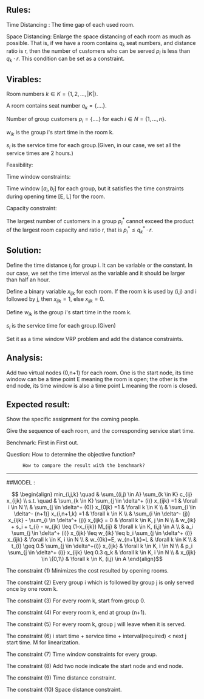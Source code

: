 ##  Rules:
Time Distancing :  The time gap of each used room.

Space Distancing:  Enlarge the space distancing of each room as much as possible. That is, if we have a room contains $q_k$ seat numbers, and distance ratio is r, then the number of customers who can be served $p_i$ is less than $q_k\cdot r$.  This condition can be set as a constraint.

##  Virables:
Room numbers $k \in K = \{1,2,...,|K|\}$.

A room contains seat number $q_k = \{....\}$.

Number of group customers $p_i = \{....\}$ for each $i \in N = \{1,...,n\}$.

$w_{ik}$ is the group i's start time in the room k.

$s_i$ is the service time for each group.(Given, in our case, we set all the service times are 2 hours.)

Feasibility:

Time window constraints:

Time window $[a_{i},b_{i}]$ for each group, but it satisfies the time constraints during opening time [E, L] for the room.

Capacity constraint:

The largest number of customers in a group $p_i^*$ cannot exceed the product of the largest room capacity and ratio r, that is $p_i^* \leq q_k^*\cdot r$.

##  Solution:

Define the time distance $t_{i}$ for group i. It can be variable or the constant. In our case, we set the
time interval as the variable and it should be larger than half an hour.

Define a binary variable $x_{ijk}$ for each room. If the room k is used by (i,j) and i followed by j, then $x_{ijk} = 1$, else $x_{ijk} = 0$.

Define
$w_{ik}$ is the group i's start time in the room k.

$s_i$ is the service time for each group.(Given)

Set it as a time window VRP problem and add the distance constraints.

##  Analysis:

Add two virtual nodes (0,n+1) for each room. One is the start node, its time window can be a time point E meaning the room is open; the other is the end node, its time window is also a time point L meaning the room is closed.

##  Expected result:
Show the specific assignment for the coming people.

Give the sequence of each room, and the corresponding service start time.

Benchmark: First in First out.

Question: How to determine the objective function?

          How to compare the result with the benchmark?

****************************************************
##MODEL :

$$
\begin{align}
min_{i,j,k} \quad & \sum_{(i,j) \in A} \sum_{k \in K} c_{ij} x_{ijk} \\
s.t. \quad  & \sum_{k \in K} \sum_{j \in \delta^+ (i)} x_{ijk} =1 & \forall i \in N  \\
& \sum_{j \in \delta^+ (0)} x_{0jk} =1 & \forall k \in K \\
& \sum_{i \in \delta^- (n+1)} x_{i,n+1,k} =1 & \forall k \in K \\
& \sum_{i \in \delta^- (j)} x_{ijk} - \sum_{i \in \delta^+ (j)} x_{ijk} = 0  & \forall k \in K, j \in N \\
& w_{ik} + s_i + t_{i} - w_{jk} \leq (1-x_{ijk}) M_{ij} & \forall k \in K, (i,j) \in A \\
& a_i \sum_{j \in \delta^+ (i)} x_{ijk} \leq w_{ik} \leq b_i \sum_{j \in \delta^+ (i)} x_{ijk} & \forall k \in K, i \in N \\
& w_{0k}=E, w_{n+1,k}=L  & \forall k \in K \\
& t_{i} \geq 0.5 \sum_{j \in \delta^+(i)} x_{ijk}  & \forall k \in K, i \in N  \\
& p_i \sum_{j \in \delta^+ (i)} x_{ijk} \leq 0.3 q_k & \forall k \in K, i \in N \\
& x_{ijk} \in \{0,1\} & \forall k \in K, (i,j) \in A
\end{align}$$

The constraint (1) Minimizes the cost resulted by opening rooms.

The constraint (2) Every group i which is followed by group j is only served once by one room k.

The constraint (3) For every room k, start from group 0.

The constraint (4) For every room k, end at group (n+1).

The constraint (5) For every room k, group j will leave when it is served.

The constraint (6) i start time + service time + interval(required) < next j start time. M for linearization.

The constraint (7) Time window constraints for every group.

The constraint (8) Add two node indicate the start node and end node.

The constraint (9) Time distance constraint.

The constraint (10) Space distance constraint.
